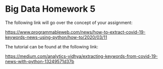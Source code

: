 # Big Data Homework 5

The following link will go over the concept of your assignment:

https://www.programmableweb.com/news/how-to-extract-covid-19-keywords-news-using-python/how-to/2020/03/11

The  tutorial can be found at the following link:

https://medium.com/analytics-vidhya/extracting-keywords-from-covid-19-news-with-python-13249571d37b